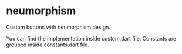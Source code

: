 # neumorphism
Custom buttons with neumorphism design.

You can find the implementation inside custom.dart file. Constants are grouped inside constants.dart file.

